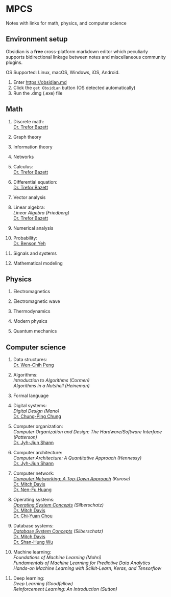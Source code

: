 # MPCS
Notes with links for math, physics, and computer science

## Environment setup
Obsidian is a **free** cross-platform markdown editor which peculiarly supports bidirectional linkage between notes and miscellaneous community plugins. 

OS Supported: Linux, macOS, Windows, iOS, Android.

1. Enter https://obsidian.md
2. Click the `get Obsidian` button (OS detected automatically)
3. Run the .dmg (.exe) file
## Math
1. Discrete math: <br>
   [Dr. Trefor Bazett](https://www.youtube.com/playlist?list=PLHXZ9OQGMqxersk8fUxiUMSIx0DBqsKZS)
   
2. Graph theory<br>
   
3. Information theory<br>
   
4. Networks<br>
   
5. Calculus: <br>
   [Dr. Trefor Bazett](https://www.youtube.com/c/DrTreforBazett/playlists)
   
6. Differential equation: <br>
   [Dr. Trefor Bazett](https://www.youtube.com/c/DrTreforBazett/playlists)
   
7. Vector analysis<br>
   
8. Linear algebra: <br>
   *Linear Algebra (Friedberg)*<br>
   [Dr. Trefor Bazett](https://www.youtube.com/playlist?list=PLHXZ9OQGMqxfUl0tcqPNTJsb7R6BqSLo6)
   
9. Numerical analysis<br>
   
10. Probability: <br>
    [Dr. Benson Yeh](https://www.youtube.com/playlist?list=PLw9fh2FrjAqu1Gj_WznO-humCJT-OB2zF)
    
11. Signals and systems<br>
    
12. Mathematical modeling<br>

## Physics
1. Electromagnetics<br>
   
2. Electromagnetic wave<br>
   
3. Thermodynamics<br>
   
4. Modern physics<br>
   
5. Quantum mechanics<br>

## Computer science
1. Data structures: <br>
   [Dr. Wen-Chih Peng](https://www.youtube.com/watch?v=3503j2L6qNA&list=PLj6E8qlqmkFusQlwukXMUDVdYfd7oPyr3)
   
2. Algorithms: <br>
   *Introduction to Algorithms (Cormen)*<br>
   *Algorithms in a Nutshell (Heineman)*
   
3. Formal language<br>
   
4. Digital systems: <br>
   *Digital Design (Mano)*<br>
   [Dr. Chung-Ping Chung](https://www.youtube.com/watch?v=jB5jShUS6mg&list=PLj6E8qlqmkFvLrTINWmRqmc4ORb6ZOvnX)
   
5. Computer organization: <br>
   *Computer Organization and Design: The Hardware/Software Interface (Patterson)*<br>
   [Dr. Jyh-Jiun Shann](https://www.youtube.com/playlist?list=PLQVlxVRlwkisVMS7BjfJoI3A748wp_kSx)
   
6. Computer architecture: <br>
   *Computer Architecture: A Quantitative Approach (Hennessy)*<br>
   [Dr. Jyh-Jiun Shann](https://www.youtube.com/watch?v=xNMmBXzjPb4&list=PLj6E8qlqmkFuNeStWpmAZh0Uq1-8Y8PeL)
   
7. Computer network: <br>
   *[Computer Networking: A Top-Down Approach](http://gaia.cs.umass.edu/kurose_ross/index.php) (Kurose)*<br>
   [Dr. Mitch Davis](https://www.youtube.com/watch?v=csBg_ISJGnA&list=PLW1yb8L3S1njNqzXgaxUAgAxscBef1RfV)<br>
   [Dr. Nen-Fu Huang](https://www.youtube.com/watch?v=gyp2r3FZ_Y8&list=PLS0SUwlYe8cxktXNovos9xleroaWyb-z5)
   
8. Operating systems: <br>
   *[Operating System Concepts](https://codex.cs.yale.edu/avi/os-book/OS10/index.html) (Silberschatz)*<br>
   [Dr. Mitch Davis](https://www.youtube.com/watch?v=zJTqTs7Ujr8&list=PLW1yb8L3S1ngGmtKlI5XYcTNQQ1r3xZvq)<br>
   [Dr. Chi-Yuan Chou](https://www.youtube.com/playlist?list=PL9jciz8qz_zyO55qECi2PD3k6lgxluYEV)
   
9. Database systems: <br>
   *[Database System Concepts](https://db-book.com) (Silberschatz)*<br>
   [Dr. Mitch Davis](https://www.youtube.com/watch?v=HqD6sJDNadw&list=PLW1yb8L3S1ngmEQ3q9BsI9Mf37BRahkch)<br>
   [Dr. Shan-Hung Wu](https://www.youtube.com/watch?v=h2-S2B9tRk0&list=PLS0SUwlYe8cyln89Srqmmlw42CiCBT6Zn)
   
10. Machine learning: <br>
    *Foundations of Machine Learning (Mohri)*<br>
    *Fundamentals of Machine Learning for Predictive Data Analytics*<br>
    *Hands-on Machine Learning with Scikit-Learn, Keras, and Tensorflow*
    
11. Deep learning: <br>
    *Deep Learning (Goodfellow)*<br>
    *Reinforcement Learning: An Introduction (Sutton)*
